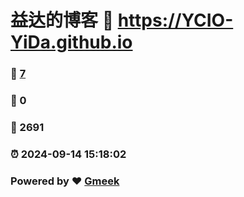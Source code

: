 # 益达的博客 :link: https://YCIO-YiDa.github.io 
### :page_facing_up: [7](https://YCIO-YiDa.github.io/tag.html) 
### :speech_balloon: 0 
### :hibiscus: 2691 
### :alarm_clock: 2024-09-14 15:18:02 
### Powered by :heart: [Gmeek](https://github.com/Meekdai/Gmeek)
